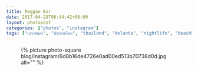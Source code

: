 ```yaml
---
title: Reggae Bar
date: 2017-04-28T06:44:42+00:00
layout: photopost
categories: ["photos", "instagram"]
tags: ["เกาะลันตา", "ประเทศไทย", "thailand", "kolanta", "nightlife", "beachbar", "night", "light", "crownlanta", "crownlantaresort", "beachbar"]
---
```


<figure class="photo photo--square">
  {% picture photo-square blog/instagram/6d8b16de4726e0ad00ed513b70738d0d.jpg alt="" %}
</figure>


